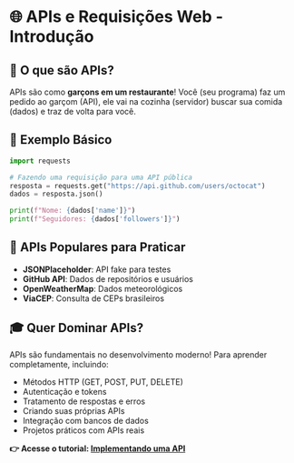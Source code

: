 # 🌐 APIs e Requisições Web - Introdução

## 🎯 O que são APIs?

APIs são como **garçons em um restaurante**! Você (seu programa) faz um pedido ao garçom (API), ele vai na cozinha (servidor) buscar sua comida (dados) e traz de volta para você.

## 🔗 Exemplo Básico

```python
import requests

# Fazendo uma requisição para uma API pública
resposta = requests.get("https://api.github.com/users/octocat")
dados = resposta.json()

print(f"Nome: {dados['name']}")
print(f"Seguidores: {dados['followers']}")
```

## 🌟 APIs Populares para Praticar

- **JSONPlaceholder**: API fake para testes
- **GitHub API**: Dados de repositórios e usuários
- **OpenWeatherMap**: Dados meteorológicos
- **ViaCEP**: Consulta de CEPs brasileiros

## 🎓 Quer Dominar APIs?

APIs são fundamentais no desenvolvimento moderno! Para aprender completamente, incluindo:
- Métodos HTTP (GET, POST, PUT, DELETE)
- Autenticação e tokens
- Tratamento de respostas e erros
- Criando suas próprias APIs
- Integração com bancos de dados
- Projetos práticos com APIs reais

**👉 Acesse o tutorial: [Implementando uma API](https://github.com/lukas-senai/implementando-api)**
